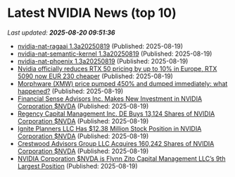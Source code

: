 # Latest NVIDIA News (top 10)
_Last updated: **2025-08-20 09:51:36**_

- [nvidia-nat-ragaai 1.3a20250819](https://pypi.org/project/nvidia-nat-ragaai/1.3a20250819/) (Published: 2025-08-19)
- [nvidia-nat-semantic-kernel 1.3a20250819](https://pypi.org/project/nvidia-nat-semantic-kernel/1.3a20250819/) (Published: 2025-08-19)
- [nvidia-nat-phoenix 1.3a20250819](https://pypi.org/project/nvidia-nat-phoenix/1.3a20250819/) (Published: 2025-08-19)
- [Nvidia officially reduces RTX 50 pricing by up to 10% in Europe, RTX 5090 now EUR 230 cheaper](https://www.notebookcheck.net/Nvidia-officially-reduces-RTX-50-pricing-by-up-to-10-in-Europe-RTX-5090-now-EUR-230-cheaper.1090810.0.html) (Published: 2025-08-19)
- [Morphware (XMW) price pumped 450% and dumped immediately: what happened?](https://coinjournal.net/news/morphware-xmw-price-pumped-450-and-dumped-immediately-what-happened/) (Published: 2025-08-19)
- [Financial Sense Advisors Inc. Makes New Investment in NVIDIA Corporation $NVDA](https://www.etfdailynews.com/2025/08/19/financial-sense-advisors-inc-makes-new-investment-in-nvidia-corporation-nvda/) (Published: 2025-08-19)
- [Regency Capital Management Inc. DE Buys 13,124 Shares of NVIDIA Corporation $NVDA](https://www.etfdailynews.com/2025/08/19/regency-capital-management-inc-de-buys-13124-shares-of-nvidia-corporation-nvda/) (Published: 2025-08-19)
- [Ignite Planners LLC Has $12.38 Million Stock Position in NVIDIA Corporation $NVDA](https://www.etfdailynews.com/2025/08/19/ignite-planners-llc-has-12-38-million-stock-position-in-nvidia-corporation-nvda/) (Published: 2025-08-19)
- [Crestwood Advisors Group LLC Acquires 160,242 Shares of NVIDIA Corporation $NVDA](https://www.etfdailynews.com/2025/08/19/crestwood-advisors-group-llc-acquires-160242-shares-of-nvidia-corporation-nvda/) (Published: 2025-08-19)
- [NVIDIA Corporation $NVDA is Flynn Zito Capital Management LLC’s 9th Largest Position](https://www.etfdailynews.com/2025/08/19/nvidia-corporation-nvda-is-flynn-zito-capital-management-llcs-9th-largest-position/) (Published: 2025-08-19)
